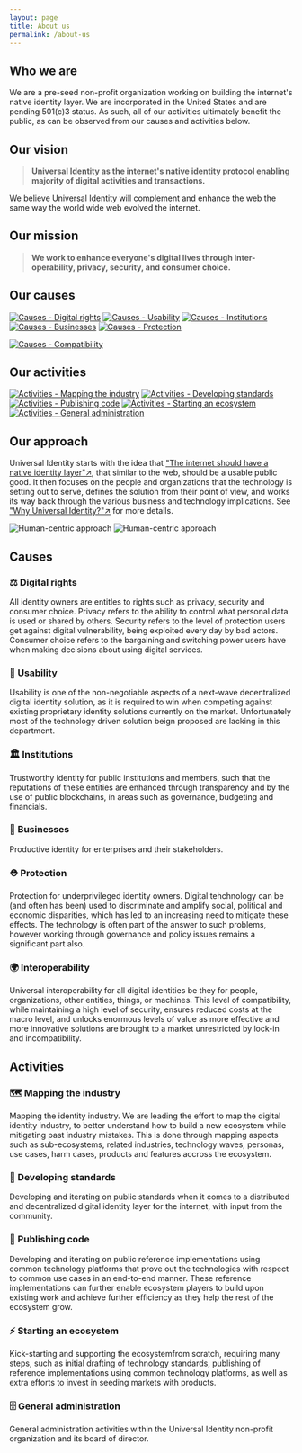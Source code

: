 ```yaml
---
layout: page
title: About us
permalink: /about-us
---
```

## Who we are

We are a pre-seed non-profit organization working on building the internet's native identity layer. We are incorporated in the United States and are pending 501(c)3 status. As such, all of our activities ultimately benefit the public, as can be observed from our causes and activities below.

## Our vision

> **Universal Identity as the internet's native identity protocol enabling majority of digital activities and transactions.**

We believe Universal Identity will complement and enhance the web the same way the world wide web evolved the internet.

## Our mission

> **We work to enhance everyone's digital lives through inter-operability, privacy, security, and consumer choice.**

## Our causes

[![Causes - Digital rights][causes-rights-tile]][causes-rights-tile-click]
[![Causes - Usability][causes-usability-tile]][causes-usability-tile-click]
[![Causes - Institutions][causes-institution-tile]][causes-institution-tile-click]
[![Causes - Businesses][causes-business-tile]][causes-business-tile-click]
[![Causes - Protection][causes-protection-tile]][causes-protection-tile-click]
<!-- [![Causes - Interoperability][causes-interop-tile]][causes-interop-tile-click] -->
[![Causes - Compatibility][causes-compat-tile]][causes-compat-tile-click]

[causes-rights-tile]: assets/images/about-us/causes-rights-tile.png
[causes-rights-tile-click]: about-us#-digital-rights
[causes-usability-tile]: assets/images/about-us/causes-usability-tile.png
[causes-usability-tile-click]: about-us#-usability
[causes-institution-tile]: assets/images/about-us/causes-institution-tile.png
[causes-institution-tile-click]: about-us#-institutions
[causes-business-tile]: assets/images/about-us/causes-business-tile.png
[causes-business-tile-click]: about-us#-businesses
[causes-protection-tile]: assets/images/about-us/causes-protection-tile.png
[causes-protection-tile-click]: about-us#-protection
[causes-interop-tile]: assets/images/about-us/causes-interop-tile.png
[causes-interop-tile-click]: about-us#-interoperability
[causes-compat-tile]: assets/images/about-us/causes-compat-tile.png
[causes-compat-tile-click]: about-us#-compatibility

## Our activities

[![Activities - Mapping the industry][activities-map-tile]][activities-map-tile-click]
[![Activities - Developing standards][activities-standards-tile]][activities-standards-tile-click]
[![Activities - Publishing code][activities-code-tile]][activities-code-tile-click]
[![Activities - Starting an ecosystem][activities-ecosystem-tile]][activities-ecosystem-tile-click]
[![Activities - General administration][activities-admin-tile]][activities-admin-tile-click]

[activities-map-tile]: assets/images/about-us/activities-map-tile.png
[activities-map-tile-click]: about-us#-mapping-the-industry
[activities-standards-tile]: assets/images/about-us/activities-standards-tile.png
[activities-standards-tile-click]: about-us#-developing-standards
[activities-code-tile]: assets/images/about-us/activities-code-tile.png
[activities-code-tile-click]: about-us#-publishing-code
[activities-ecosystem-tile]: assets/images/about-us/activities-ecosystem-tile.png
[activities-ecosystem-tile-click]: about-us#-starting-an-ecosystem
[activities-admin-tile]: assets/images/about-us/activities-admin-tile.png
[activities-admin-tile-click]: about-us#-general-administration

## Our approach

Universal Identity starts with the idea that ["The internet should have a native identity layer"↗️](https://medium.com/universal-identity/the-internets-missing-identity-layer-3934b23b6c22), that similar to the web, should be a usable public good. It then focuses on the people and organizations that the technology is setting out to serve, defines the solution from their point of view, and works its way back through the various business and technology implications. See ["Why Universal Identity?"↗️](https://medium.com/universal-identity/why-universal-identity-ad78ebb59aa7) for more details.

<!-- [![Human-centric approach][human-centric]][human-centric-click]

[human-centric]: assets/images/about-us/human-centric.png
[human-centric-click]: https://medium.com/universal-identity/why-universal-identity-ad78ebb59aa7 -->

![Human-centric approach][human-centered-approach-left]
![Human-centric approach][human-centered-approach-right]

[human-centered-approach-left]: assets/images/about-us/human-centered-approach-left.png
[human-centered-approach-right]: assets/images/about-us/human-centered-approach-right.png

## Causes

### ⚖️ Digital rights

All identity owners are entitles to rights such as privacy, security and consumer choice. Privacy refers to the ability to control what personal data is used or shared by others. Security refers to the level of protection users get against digital vulnerability, being exploited every day by bad actors. Consumer choice refers to the bargaining and switching power users have when making decisions about using digital services.

### 🤳 Usability

Usability is one of the non-negotiable aspects of a next-wave decentralized digital identity solution, as it is required to win when competing against existing proprietary identity solutions currently on the market. Unfortunately most of the technology driven solution beign proposed are lacking in this department.

### 🏛 Institutions

Trustworthy identity for public institutions and members, such that the reputations of these entities are enhanced through transparency and by the use of public blockchains, in areas such as governance, budgeting and financials.

### 🏢 Businesses

Productive identity for enterprises and their stakeholders.

### ⛑ Protection

Protection for underprivileged identity owners. Digital tehchnology can be (and often has been) used to discriminate and amplify social, political and economic disparities, which has led to an increasing need to mitigate these effects. The technology is often part of the answer to such problems, however working through governance and policy issues remains a significant part also.

### 🌍 Interoperability

Universal interoperability for all digital identities be they for people, organizations, other entities, things, or machines. This level of compatibility, while maintaining a high level of security, ensures reduced costs at the macro level, and unlocks enormous levels of value as more effective and more innovative solutions are brought to a market unrestricted by lock-in and incompatibility.

## Activities

### 🗺 Mapping the industry

Mapping the identity industry. We are leading the effort to map the digital identity industry, to better understand how to build a new ecosystem while mitigating past industry mistakes. This is done through mapping aspects such as sub-ecosystems, related industries, technology waves, personas, use cases, harm cases, products and features accross the ecosystem.

### 📜 Developing standards

Developing and iterating on public standards when it comes to a distributed and decentralized digital identity layer for the internet, with input from the community.

### 🎰 Publishing code

Developing and iterating on public reference implementations using common technology platforms that prove out the technologies with respect to common use cases in an end-to-end manner. These reference implementations can further enable ecosystem players to build upon existing work and achieve further efficiency as they help the rest of the ecosystem grow.

### ⚡️ Starting an ecosystem

Kick-starting and supporting the ecosystemfrom scratch, requiring many steps, such as initial drafting of technology standards, publishing of reference implementations using common technology platforms, as well as extra efforts to invest in seeding markets with products.

### 🗄 General administration

General administration activities within the Universal Identity non-profit organization and its board of director.

